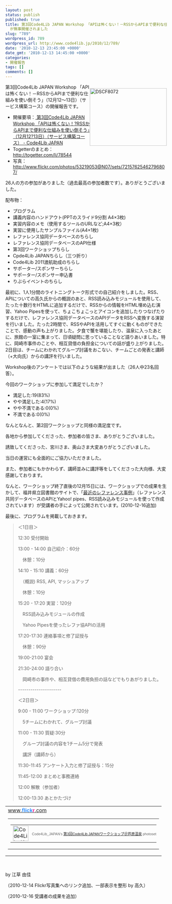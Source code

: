 ```yaml
---
layout: post
status: publish
published: true
title: 第3回Code4Lib JAPAN Workshop 「APIは怖くない！－RSSからAPIまで便利な仕組みを使い倒そう」（12月12～13日）（サービス構築コース）
  が無事開催されました
slug: "789"
wordpress_id: 789
wordpress_url: http://www.code4lib.jp/2010/12/789/
date: '2010-12-13 23:45:00 +0000'
date_gmt: '2010-12-13 14:45:00 +0000'
categories:
- 開催報告
tags: []
comments: []
---
```

<div class="section">
<div style="float:right">
<p><a href="http://www.flickr.com/photos/53219053@N07/5257634660/" title="DSCF8072 by Code4Lib_JAPAN, on Flickr"><img width="240" alt="DSCF8072" src="http://farm6.static.flickr.com/5049/5257634660_d6c9916aa8_m.jpg" height="180"></a></p>
</div>
<p>第3回Code4Lib JAPAN Workshop 「APIは怖くない！－RSSからAPIまで便利な仕組みを使い倒そう」（12月12～13日）（サービス構築コース）の開催報告です。</p>
<ul>
<li>開催要項：<a href="http://www.code4lib.jp/2010/11/210/" target="_blank">  第3回Code4Lib JAPAN Workshop 「APIは怖くない！?RSSからAPIまで便利な仕組みを使い倒そう」（12月12?13日）（サービス構築コース） - Code4Lib JAPAN</a></li>
<li>Togetterのまとめ： <a href="http://togetter.com/li/78544" target="_blank">http://togetter.com/li/78544</a></li>
<li>写真：<a href="http://www.flickr.com/photos/53219053@N07/sets/72157625462796807/" target="_blank">http://www.flickr.com/photos/53219053@N07/sets/72157625462796807/</a></li>
</ul>
<p>26人の方の参加がありました（過去最高の参加者数です）。ありがとうございました。</p>
<p>配布物：</p>
<ul>
<li>プログラム</li>
<li>講義内容のハンドアウト(PPTのスライド9分割 A4&times;3枚)</li>
<li>実習内容のメモ（使用するツールのURLなど;A4&times;3枚）</li>
<li>実習に使用したサンプルファイル(A4&times;1枚)</li>
<li>レファレンス協同データベースのちらし</li>
<li>レファレンス協同データベースのAPI仕様</li>
<li>第3回ワークショップちらし</li>
<li>Cpde4Lib JAPANちらし（三つ折り）</li>
<li>Code4Lib 2011渡航助成のちらし</li>
<li>サポーター/スポンサーちらし</li>
<li>サポーター/スポンサー申込書</li>
<li>りぶらイベントのちらし</li>
</ul>
<p>最初に、1人1分間のライトニングトーク形式での自己紹介をしました。RSS、APIについての高久氏からの概説のあと、RSS読み込みモジュールを使用して、たった十数行をHTMLに追加するだけで、RSSからの情報をHTML埋め込む演習、Yahoo Pipesを使って、ちょこちょこっとアイコンを追加したりつなげたりするだけで、レファレンス協同データベースのAPIデータをRSSへ変換する演習を行いました。たった2時間で、RSSやAPIを活用してすぐに動くものができたことで、感動の声も上がりました。夕食で蟹を堪能したり、温泉に入ったあとに、旅館の一室に集まって、日頃疑問に思っていることなど語りあいました。特に、岡崎市事件のことや、相互貸借の負担金についての話が盛り上がりました。2日目は、チームにわかれてグループ討議をおこない、チームごとの発表と講師（+大向氏）からの講評を行いました。</p>
<p>Workshop後のアンケートでは以下のような結果が出ました（26人中23名回答）。</p>
<p>今回のワークショップに参加して満足でしたか？</p>
<ul>
<li>満足した:19(83%)</li>
<li>やや満足した:4(17%)</li>
<li>やや不満である:0(0%)</li>
<li>不満である:0(0%)</li>
</ul>
<p>なんとなんと、第2回ワークショップと同様の満足度です。</p>
<p>各地から参加してくださった、参加者の皆さま、ありがとうございました。</p>
<p>誘致してくださった、宮川さま、奥山さま大変ありがとうございました。</p>
<p>当日の運営にも全面的にご協力いただきました。</p>
<p>また、参加者にもかかわらず、講師並みに講評等をしてくださった大向様、大変感謝しております。</p>
<p>なんと、ワークショップ終了直後の12月15日には、ワークショップでの成果を生かして、福井県立図書館のサイトで、「<a href="http://www.library.pref.fukui.jp/reference/reference_top.html#jirei" target="_blank">最近のレファレンス事例</a>」（レファレンス共同データベースのAPIとYahoo! pipes、RSS読み込みモジュールを使って作成されています）が受講者の手によって公開されています。(2010-12-16追加)</p>
<p>最後に、プログラムを掲載しておきます。</p>
<blockquote>
<p>＜1日目＞</p>
<p>12:30 受付開始</p>
<p>13:00 - 14:00 自己紹介：60分</p>
<p>　休憩：10分</p>
<p>14:10 - 15:10 講義：60分</p>
<p>　（概説) RSS, API, マッシュアップ</p>
<p>　休憩：10分</p>
<p>15:20 - 17:20 実習：120分</p>
<p>　RSS読み込みモジュールの作成</p>
<p>　Yahoo Pipesを使ったレファ協APIの活用</p>
<p>17:20-17:30 連絡事項と修了証授与</p>
<p>　休憩：90分</p>
<p>19:00-21:00 宴会 </p>
<p>21:30-24:00 語り合い</p>
<p>　岡崎市の事件や、相互貸借の費用負担の話などでもりあがりました。</p>
<p>---------------------</p>
<p>＜2日目＞</p>
<p>9:00 - 11:00 ワークショップ:120分</p>
<p>　5チームにわかれて、グループ討議</p>
<p>11:00 - 11:30 質疑:30分</p>
<p>　グループ討議の内容を1チーム5分で発表</p>
<p>　講評（講師から）</p>
<p>11:30-11:45 アンケート入力と修了証授与：15分</p>
<p>11:45-12:00 まとめと事務連絡</p>
<p>12:00 解散（参加者）</p>
<p>12:00-13:30 あとかたづけ</p>
</blockquote>
<p>
<style type="text/css">
#flickr_badge_source_txt {padding:0; font: 11px Arial, Helvetica, Sans serif; color:#666666;}<br />
#flickr_badge_icon {display:block !important; margin:0 !important; border: 1px solid rgb(0, 0, 0) !important;}<br />
#flickr_icon_td {padding:0 5px 0 0 !important;}<br />
.flickr_badge_image {text-align:center !important;}<br />
.flickr_badge_image img {border: 1px solid black !important;}<br />
#flickr_www {display:block; text-align:left; padding:0 10px 0 10px !important; font: 11px Arial, Helvetica, Sans serif !important; color:#3993ff !important;}<br />
#flickr_badge_uber_wrapper a:hover,<br />
#flickr_badge_uber_wrapper a:link,<br />
#flickr_badge_uber_wrapper a:active,<br />
#flickr_badge_uber_wrapper a:visited {text-decoration:none !important; background:inherit !important;color:#3993ff;}<br />
#flickr_badge_wrapper {background-color:#ffffff;border: solid 1px #000000}<br />
#flickr_badge_source {padding:0 !important; font: 11px Arial, Helvetica, Sans serif !important; color:#666666 !important;}<br />
</style></p>
<p>
<table cellspacing="10" cellpadding="0" id="flickr_badge_uber_wrapper" border="0">
<tr>
<td><a href="http://www.flickr.com" id="flickr_www">www.<strong style="color:#3993ff">flick<span style="color:#ff1c92">r</span></strong>.com</a><br />
<table cellspacing="10" id="flickr_badge_wrapper" cellpadding="0" border="0">
<tr>
<script type="text/javascript" src="http://www.flickr.com/badge_code_v2.gne?show_name=1&count=3&display=random&size=t&layout=h&source=user_set&user=53219053%40N07&set=72157625462796807&context=in%2Fset-72157625462796807%2F"></script></p>
<td align="center" valign="center" id="flickr_badge_source">
<p>
<table cellspacing="0" cellpadding="0" border="0">
<tr>
<td width="10" id="flickr_icon_td"><a href="http://www.flickr.com/photos/53219053@N07/sets/72157625462796807/"><img width="48" align="left" alt="Code4Lib_JAPAN&rsquo;s 第3回Code4Lib JAPANワークショップ＠芦原温泉 photoset" src="http://farm5.static.flickr.com/4098/buddyicons/53219053@N07.jpg?1282411030#53219053@N07" id="flickr_badge_icon" height="48"></a></td>
<td id="flickr_badge_source_txt">Code4Lib_JAPAN's <a href="http://www.flickr.com/photos/53219053@N07/sets/72157625462796807/">第3回Code4Lib JAPANワークショップ＠芦原温泉</a> photoset</td>
</tr>
</table>
</td>
</tr>
</table>
</td>
</tr>
</table>
<p><br></p>
<p>by 江草 由佳</p>
<p>（2010-12-14 Flickr写真集へのリンク追加、一部表示を整形 by 高久）</p>
<p>（2010-12-16 受講者の成果を追加）</p>
</div>
